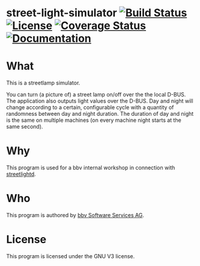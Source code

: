 # street-light-simulator [![Build Status](https://travis-ci.org/bbvch/street-light-simulator.svg?branch=master)](https://travis-ci.org/bbvch/street-light-simulator) [![License](https://img.shields.io/badge/license-%20GNU--V3-blue.svg)](./LICENSE) [![Coverage Status](https://coveralls.io/repos/github/bbvch/street-light-simulator/badge.svg?branch=master)](https://coveralls.io/github/bbvch/street-light-simulator?branch=master) [![Documentation](https://img.shields.io/badge/Documentation-%20online-green.svg)](https://s3-us-west-2.amazonaws.com/street-light-simulator-doc/bbvch/street-light-simulator/64/64.1/html/index.html)# WhatThis is a streetlamp simulator.You can turn (a picture of) a street lamp on/off over the the local D-BUS.The application also outputs light values over the D-BUS.Day and night will change according to a certain, configurable cycle with a quantity of randomness between day and night duration. The duration of day and night is the same on multiple machines (on every machine night starts at the same second). # WhyThis program is used for a bbv internal workshop in connection with [streetlightd](https://github.com/bbvch/streetlightd). # WhoThis program is authored by [bbv Software Services AG](https://www.bbv.ch).# License This program is licensed under the GNU V3 license.